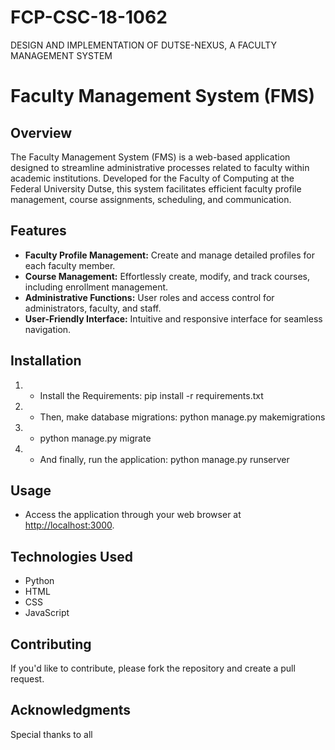 # FCP-CSC-18-1062
DESIGN AND IMPLEMENTATION OF DUTSE-NEXUS, A FACULTY MANAGEMENT SYSTEM
# Faculty Management System (FMS)

## Overview

The Faculty Management System (FMS) is a web-based application designed to streamline administrative processes related to faculty within academic institutions. Developed for the Faculty of Computing at the Federal University Dutse, this system facilitates efficient faculty profile management, course assignments, scheduling, and communication.

## Features

- **Faculty Profile Management:** Create and manage detailed profiles for each faculty member.
- **Course Management:** Effortlessly create, modify, and track courses, including enrollment management.
- **Administrative Functions:** User roles and access control for administrators, faculty, and staff.
- **User-Friendly Interface:** Intuitive and responsive interface for seamless navigation.

## Installation

1. - Install the Requirements: pip install -r requirements.txt
2. - Then, make database migrations: python manage.py makemigrations
3. - python manage.py migrate
4. - And finally, run the application: python manage.py runserver

## Usage

- Access the application through your web browser at [http://localhost:3000](http://localhost:3000).

## Technologies Used

- Python
- HTML
- CSS
- JavaScript

## Contributing

If you'd like to contribute, please fork the repository and create a pull request.


## Acknowledgments

Special thanks to all
